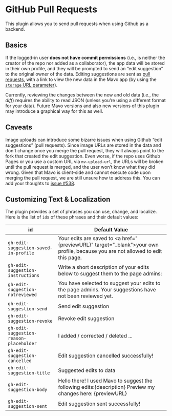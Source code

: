 # GitHub Pull Requests

This plugin allows you to send pull requests when using Github as a backend.

## Basics

If the logged-in user **does not have commit permissions** (i.e., is neither the creator of the repo nor added as a collaborator), the app data will be stored in their own profile, and they will be prompted to send an “edit suggestion” to the original owner of the data. Editing suggestions are sent as [pull requests](https://help.github.com/articles/about-pull-requests/), with a link to view the new data in the Mavo app (by using the [`storage` URL parameter](https://mavo.io/docs/storage#url-params)).

Currently, reviewing the changes between the new and old data (i.e., the *diff*) requires the ability to read JSON (unless you’re using a different format for your data). Future Mavo versions and also new versions of this plugin may introduce a graphical way for this as well.

## Caveats

Image uploads can introduce some bizarre issues when using Github “edit suggestions” (pull requests). Since image URLs are stored in the data and don't change once you merge the pull request, they will always point to the fork that created the edit suggestion. Even worse, if the repo uses Github Pages or you use a custom URL via `mv-upload-url`, the URLs will be broken until the pull request is merged, and the user won’t know what they did wrong. Given that Mavo is client-side and cannot execute code upon merging the pull request, we are still unsure how to address this. You can add your thoughts to [issue #538](https://github.com/mavoweb/mavo/issues/538).

## Customizing Text & Localization

The plugin provides a set of phrases you can use, change, and localize. Here is the list of `id`s of these phrases and their default values:

| id                                      | Default Value                                                                                                                           |
| --------------------------------------- | --------------------------------------------------------------------------------------------------------------------------------------- |
| `gh-edit-suggestion-saved-in-profile`   | Your edits are saved to <a href=\"{previewURL}\" target=\"_blank\">your own profile</a>, because you are not allowed to edit this page. |
| `gh-edit-suggestion-instructions`       | Write a short description of your edits below to suggest them to the page admins:                                                       |
| `gh-edit-suggestion-notreviewed`        | You have selected to suggest your edits to the page admins. Your suggestions have not been reviewed yet.                                |
| `gh-edit-suggestion-send`               | Send edit suggestion                                                                                                                    |
| `gh-edit-suggestion-revoke`             | Revoke edit suggestion                                                                                                                  |
| `gh-edit-suggestion-reason-placeholder` | I added / corrected / deleted ...                                                                                                       |
| `gh-edit-suggestion-cancelled`          | Edit suggestion cancelled successfully!                                                                                                 |
| `gh-edit-suggestion-title`              | Suggested edits to data                                                                                                                 |
| `gh-edit-suggestion-body`               | Hello there! I used Mavo to suggest the following edits:{description} Preview my changes here: {previewURL}                             |
| `gh-edit-suggestion-sent`               | Edit suggestion sent successfully!                                                                                                      |
